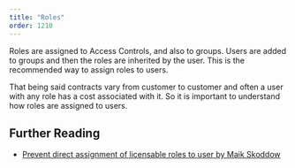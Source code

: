 ```yaml
---
title: "Roles"
order: 1210
---
```

Roles are assigned to Access Controls, and also to groups.  Users are added to groups and then the roles are inherited by the user.  This is the recommended way to assign roles to users.

That being said contracts vary from customer to customer and often a user with any role has a cost associated with it.  So it is important to understand how roles are assigned to users.

## Further Reading
- [Prevent direct assignment of licensable roles to user by Maik Skoddow](https://www.servicenow.com/community/now-platform-articles/prevent-direct-assignment-of-licensable-roles-to-users/ta-p/2307963)